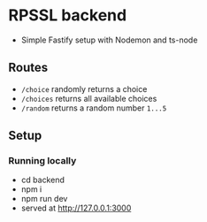 # RPSSL backend

- Simple Fastify setup with Nodemon and ts-node

## Routes

- `/choice` randomly returns a choice
- `/choices` returns all available choices
- `/random` returns a random number `1...5`

## Setup

### Running locally

- cd backend
- npm i
- npm run dev
- served at http://127.0.0.1:3000
